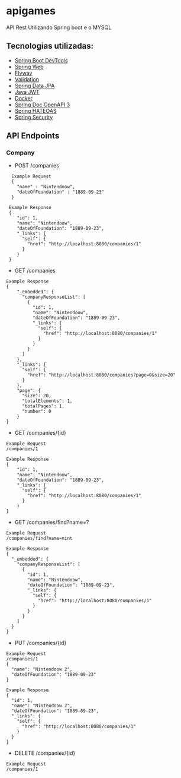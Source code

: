 # apigames
API Rest Utilizando Spring boot e o MYSQL

## Tecnologias utilizadas:
* [Spring Boot DevTools](https://docs.spring.io/spring-boot/docs/3.0.2/reference/htmlsingle/#using.devtools)
* [Spring Web](https://docs.spring.io/spring-boot/docs/3.0.2/reference/htmlsingle/#web)
* [Flyway](https://flywaydb.org/)
* [Validation](https://docs.spring.io/spring-boot/docs/3.0.2/reference/htmlsingle/#io.validation)
* [Spring Data JPA](https://docs.spring.io/spring-boot/docs/3.0.2/reference/htmlsingle/#data.sql.jpa-and-spring-data)
* [Java JWT](https://github.com/auth0/java-jwt)
* [Docker](https://www.docker.com/)
* [Spring Doc OpenAPI 3](https://springdoc.org/)
* [Spring HATEOAS](https://spring.io/projects/spring-hateoas)
* [Spring Security](https://spring.io/projects/spring-security)

## API Endpoints

### Company 
- POST /companies
```
  Example Request
  {
    "name" : "Nintendoow",
    "dateOfFoundation" : "1889-09-23"
  }
```
```
 Example Response
 {
    "id": 1,
    "name": "Nintendoow",
    "dateOfFoundation": "1889-09-23",
    "_links": {
      "self": {
        "href": "http://localhost:8080/companies/1"
      }
    }
 }
```
- GET /companies
```
Example Response
{
    "_embedded": {
      "companyResponseList": [
        {
          "id": 1,
          "name": "Nintendoow",
          "dateOfFoundation": "1889-09-23",
          "_links": {
            "self": {
              "href": "http://localhost:8080/companies/1"
            }
          }
        }
      ]
    },
    "_links": {
      "self": {
        "href": "http://localhost:8080/companies?page=0&size=20"
      }
    },
    "page": {
      "size": 20,
      "totalElements": 1,
      "totalPages": 1,
      "number": 0
    }
}
```

- GET /companies/{id}
```
Example Request
/companies/1
```
```
Example Response
{
    "id": 1,
    "name": "Nintendoow",
    "dateOfFoundation": "1889-09-23",
    "_links": {
      "self": {
        "href": "http://localhost:8080/companies/1"
      }
    }
}

```
- GET /companies/find?name=?
```
Example Request
/companies/find?name=nint
```
```
Example Response
{
  "_embedded": {
    "companyResponseList": [
      {
        "id": 1,
        "name": "Nintendoow",
        "dateOfFoundation": "1889-09-23",
        "_links": {
          "self": {
            "href": "http://localhost:8080/companies/1"
          }
        }
      }
    ]
  }
}  
```
- PUT /companies/{id}
```
Example Request
/companies/1
{
  "name": "Nintendoow 2",
  "dateOfFoundation": "1889-09-23"
}

```
```
Example Response
{
  "id": 1,
  "name": "Nintendoow 2",
  "dateOfFoundation": "1889-09-23",
  "_links": {
    "self": {
      "href": "http://localhost:8080/companies/1"
    }
  }
}
```
- DELETE /companies/{id}
```
Example Request
/companies/1
```
